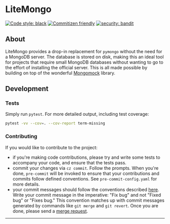 # LiteMongo

[![Code style: black](https://img.shields.io/badge/code%20style-black-000000.svg)](https://github.com/psf/black)
[![Commitizen friendly](https://img.shields.io/badge/commitizen-friendly-brightgreen.svg)](http://commitizen.github.io/cz-cli/)
[![security: bandit](https://img.shields.io/badge/security-bandit-yellow.svg)](https://github.com/PyCQA/bandit)

## About

LiteMongo provides a drop-in replacement for `pymongo` without the need for a MongoDB server.
The database is stored on disk, making this an ideal tool for projects that require small MongoDB databases without wanting to go to the effort of installing the official server.
This is all made possible by building on top of the wonderful [Mongomock](https://github.com/mongomock/mongomock) library.


## Development

### Tests

Simply run `pytest`. For more detailed output, including test coverage:

```sh
pytest -vv --cov=. --cov-report term-missing
```

### Contributing

If you would like to contribute to the project:

- if you're making code contributions, please try and write some tests to accompany your code, and ensure that the tests pass.
- commit your changes via `cz commit`. Follow the prompts. When you're done, `pre-commit` will be invoked to ensure that your contributions and commits follow defined conventions. See `pre-commit-config.yaml` for more details.
- your commit messages should follow the conventions described [here](https://www.conventionalcommits.org/en/v1.0.0/). Write your commit message in the imperative: "Fix bug" and not "Fixed bug" or "Fixes bug." This convention matches up with commit messages generated by commands like `git merge` and `git revert`.
Once you are done, please send a [merge request](https://docs.gitlab.com/ee/user/project/merge_requests/).

----

